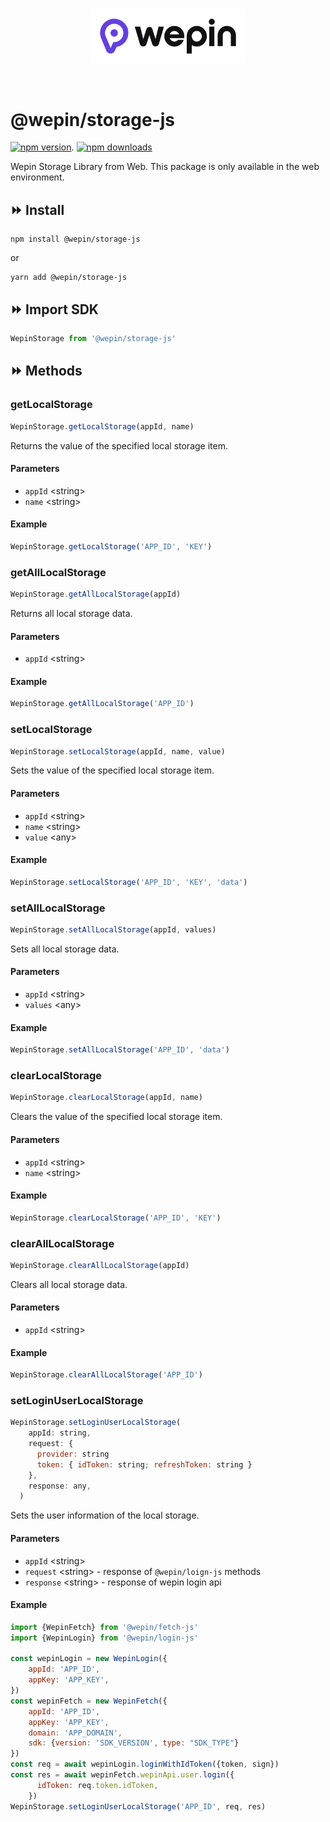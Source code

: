 <br/>

<p align="center">
  <a href="https://www.wepin.io/">
      <picture>
        <source media="(prefers-color-scheme: dark)">
        <img alt="wepin logo" src="./assets/wepin_logo_color.png" width="250" height="auto">
      </picture>
</a>
</p>

<br>


# @wepin/storage-js

[![npm version](https://img.shields.io/npm/v/@wepin/storage-js?style=for-the-badge)](https://www.npmjs.org/package/@wepin/storage-js). [![npm downloads](https://img.shields.io/npm/dt/@wepin/storage-js.svg?label=downloads&style=for-the-badge)](https://www.npmjs.org/package/@wepin/storage-js)

Wepin Storage Library from Web. This package is only available in the web environment.

## ⏩ Install

```
npm install @wepin/storage-js
```
or
```
yarn add @wepin/storage-js
```

## ⏩ Import SDK
```js
WepinStorage from '@wepin/storage-js'
```

## ⏩ Methods


### getLocalStorage

```javascript
WepinStorage.getLocalStorage(appId, name)
```

Returns the value of the specified local storage item.

#### Parameters

- `appId` \<string>
- `name` \<string>

#### Example

```javascript
WepinStorage.getLocalStorage('APP_ID', 'KEY')
```

### getAllLocalStorage

```javascript
WepinStorage.getAllLocalStorage(appId)
```

Returns all local storage data.

#### Parameters

- `appId` \<string>

#### Example

```javascript
WepinStorage.getAllLocalStorage('APP_ID')
```

### setLocalStorage

```javascript
WepinStorage.setLocalStorage(appId, name, value)
```

Sets the value of the specified local storage item.

#### Parameters

- `appId` \<string>
- `name` \<string>
- `value` \<any>

#### Example

```javascript
WepinStorage.setLocalStorage('APP_ID', 'KEY', 'data')
```

### setAllLocalStorage

```javascript
WepinStorage.setAllLocalStorage(appId, values)
```

Sets all local storage data.

#### Parameters

- `appId` \<string>
- `values` \<any>

#### Example

```javascript
WepinStorage.setAllLocalStorage('APP_ID', 'data')
```

### clearLocalStorage

```javascript
WepinStorage.clearLocalStorage(appId, name)
```

Clears the value of the specified local storage item.

#### Parameters

- `appId` \<string>
- `name` \<string>

#### Example

```javascript
WepinStorage.clearLocalStorage('APP_ID', 'KEY')
```

### clearAllLocalStorage

```javascript
WepinStorage.clearAllLocalStorage(appId)
```

Clears all local storage data.

#### Parameters

- `appId` \<string>

#### Example

```javascript
WepinStorage.clearAllLocalStorage('APP_ID')
```

### setLoginUserLocalStorage

```javascript
WepinStorage.setLoginUserLocalStorage(
    appId: string,
    request: {
      provider: string
      token: { idToken: string; refreshToken: string }
    },
    response: any,
  )
```

Sets the user information of the local storage.

#### Parameters

- `appId` \<string>
- `request` \<string> - response of `@wepin/loign-js` methods
- `response` \<string> - response of wepin login api

#### Example

```javascript
import {WepinFetch} from '@wepin/fetch-js'
import {WepinLogin} from '@wepin/login-js'

const wepinLogin = new WepinLogin({
    appId: 'APP_ID',
    appKey: 'APP_KEY',
})
const wepinFetch = new WepinFetch({
    appId: 'APP_ID',
    appKey: 'APP_KEY',
    domain: 'APP_DOMAIN',
    sdk: {version: 'SDK_VERSION', type: "SDK_TYPE"}
})
const req = await wepinLogin.loginWithIdToken({token, sign})
const res = await wepinFetch.wepinApi.user.login({
      idToken: req.token.idToken,
    })
WepinStorage.setLoginUserLocalStorage('APP_ID', req, res)
```
